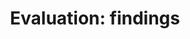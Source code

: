 ---
title: 'Evaluation: findings'
field: 'is.evaluation.findings'
slug: 'resource-description-evaluation-findings'
description: 'Summary of the key finding of an evaluative study'
required: False
policy: 'Free value. Repeat values.'
---